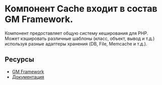 # Компонент Cache входит в состав GM Framework.

Компонент предоставляет общую систему кеширования для PHP. Может кэшировать различные шаблоны (класс, объект, вывод и т.д.) используя разные адаптеры хранения (DB, File, Memcache и т.д.).

## Ресурсы
- [GM Framework](https://apps.gearmagic.ru/framework)
- [Документация](https://apps.gearmagic.ru/component/framework-cache)
